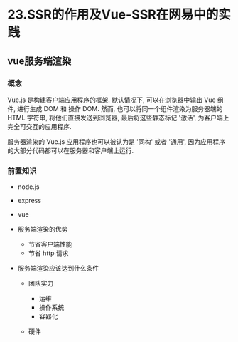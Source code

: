 # 23.SSR的作用及Vue-SSR在网易中的实践

## vue服务端渲染

### 概念

Vue.js 是构建客户端应用程序的框架. 默认情况下, 可以在浏览器中输出 Vue 组件, 进行生成 DOM 和 操作 DOM. 然而, 也可以将同一个组件渲染为服务器端的 HTML 字符串, 将他们直接发送到浏览器, 最后将这些静态标记 '激活', 为客户端上完全可交互的应用程序.

服务器渲染的 Vue.js 应用程序也可以被认为是 '同构' 或者 '通用', 因为应用程序的大部分代码都可以在服务器和客户端上运行.

### 前置知识

* node.js <br>
* express <br>
* vue 

* 服务端渲染的优势
	
	* 节省客户端性能 <br>
	* 节省 http 请求

* 服务端渲染应该达到什么条件

	* 团队实力
		* 运维
		* 操作系统
		* 容器化
		
	* 硬件
